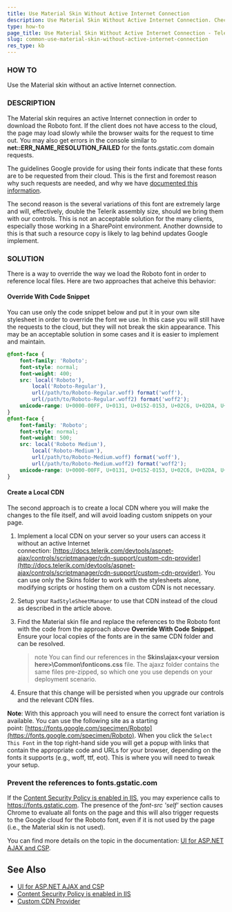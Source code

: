 ```yaml
---
title: Use Material Skin Without Active Internet Connection
description: Use Material Skin Without Active Internet Connection. Check it now!
type: how-to
page_title: Use Material Skin Without Active Internet Connection - Telerik UI for ASP.NET AJAX - KB
slug: common-use-material-skin-without-active-internet-connection
res_type: kb
---
```




### HOW TO

Use the Material skin without an active Internet connection.

### DESCRIPTION

The Material skin requires an active Internet connection in order to download the Roboto font. If the client does not have access to the cloud, the page may load slowly while the browser waits for the request to time out. You may also get errors in the console similar to **net::ERR\_NAME\_RESOLUTION\_FAILED** for the fonts.gstatic.com domain requests.

The guidelines Google provide for using their fonts indicate that these fonts are to be requested from their cloud. This is the first and foremost reason why such requests are needed, and why we have [documented this information](https://docs.telerik.com/devtools/aspnet-ajax/general-information/controlling-visual-appearance/fonts#skins-with-predefined-font-family).

The second reason is the several variations of this font are extremely large and will, effectively, double the Telerik assembly size, should we bring them with our controls. This is not an acceptable solution for the many clients, especially those working in a SharePoint environment. Another downside to this is that such a resource copy is likely to lag behind updates Google implement.

### SOLUTION

There is a way to override the way we load the Roboto font in order to reference local files. Here are two approaches that acheive this behavior:

#### Override With Code Snippet

You can use only the code snippet below and put it in your own site stylesheet in order to override the font we use. In this case you will still have the requests to the cloud, but they will not break the skin appearance. This may be an acceptable solution in some cases and it is easier to implement and maintain.

````CSS
@font-face {
    font-family: 'Roboto';
    font-style: normal;
    font-weight: 400;
    src: local('Roboto'),
        local('Roboto-Regular'),
        url(/path/to/Roboto-Regular.woff) format('woff'),
        url(/path/to/Roboto-Regular.woff2) format('woff2');
    unicode-range: U+0000-00FF, U+0131, U+0152-0153, U+02C6, U+02DA, U+02DC, U+2000-206F, U+2074, U+20AC, U+2212, U+2215, U+E0FF, U+EFFD, U+F000;
}
@font-face {
    font-family: 'Roboto';
    font-style: normal;
    font-weight: 500;
    src: local('Roboto Medium'),
        local('Roboto-Medium'),
        url(/path/to/Roboto-Medium.woff) format('woff'),
        url(/path/to/Roboto-Medium.woff2) format('woff2');
    unicode-range: U+0000-00FF, U+0131, U+0152-0153, U+02C6, U+02DA, U+02DC, U+2000-206F, U+2074, U+20AC, U+2212, U+2215, U+E0FF, U+EFFD, U+F000;
}
````

#### Create a Local CDN

The second approach is to create a local CDN where you will make the changes to the file itself, and will avoid loading custom snippets on your page.

1. Implement a local CDN on your server so your users can access it without an active Internet connection: [https://docs.telerik.com/devtools/aspnet-ajax/controls/scriptmanager/cdn-support/custom-cdn-provider](http://docs.telerik.com/devtools/aspnet-ajax/controls/scriptmanager/cdn-support/custom-cdn-provider). You can use only the Skins folder to work with the stylesheets alone, modifying scripts or hosting them on a custom CDN is not necessary.
2. Setup your `RadStyleSheetManager` to use that CDN instead of the cloud as described in the article above.
3. Find the Material skin file and replace the references to the Roboto font with the code from the approach above **Override With Code Snippet**. Ensure your local copies of the fonts are in the same CDN folder and can be resolved.  

    >note  You can find our references in the **Skins\ajax\<your version here>\Common\fonticons.css** file. The ajaxz folder contains the same files pre-zipped, so which one you use depends on your deployment scenario.  

4. Ensure that this change will be persisted when you upgrade our controls and the relevant CDN files.


**Note**: With this approach you will need to ensure the correct font variation is available. You can use the following site as a starting point: [https://fonts.google.com/specimen/Roboto](https://fonts.google.com/specimen/Roboto). When you click the `Select This Font` in the top right-hand side you will get a popup with links that contain the appropriate code and URLs for your browser, depending on the fonts it supports (e.g., woff, ttf, eot). This is where you will need to tweak your setup.

  
  
### Prevent the references to fonts.gstatic.com

If the [Content Security Policy is enabled in IIS](https://docs.telerik.com/devtools/aspnet-ajax/general-information/troubleshooting/content-security-policy), you may experience calls to https://fonts.gstatic.com. The presence of the *font-src 'self'* section causes Chrome to evaluate all fonts on the page and this will also trigger requests to the Google cloud for the Roboto font, even if it is not used by the page (i.e., the Material skin is not used).   

You can find more details on the topic in the documentation: [UI for ASP.NET AJAX and CSP](https://docs.telerik.com/devtools/aspnet-ajax/general-information/troubleshooting/content-security-policy#ui-for-aspnet-ajax-and-csp).


## See Also

* [UI for ASP.NET AJAX and CSP](https://docs.telerik.com/devtools/aspnet-ajax/general-information/troubleshooting/content-security-policy#ui-for-aspnet-ajax-and-csp)
* [Content Security Policy is enabled in IIS](https://docs.telerik.com/devtools/aspnet-ajax/general-information/troubleshooting/content-security-policy)
* [Custom CDN Provider](https://docs.telerik.com/devtools/aspnet-ajax/controls/scriptmanager/cdn-support/custom-cdn-provider)


